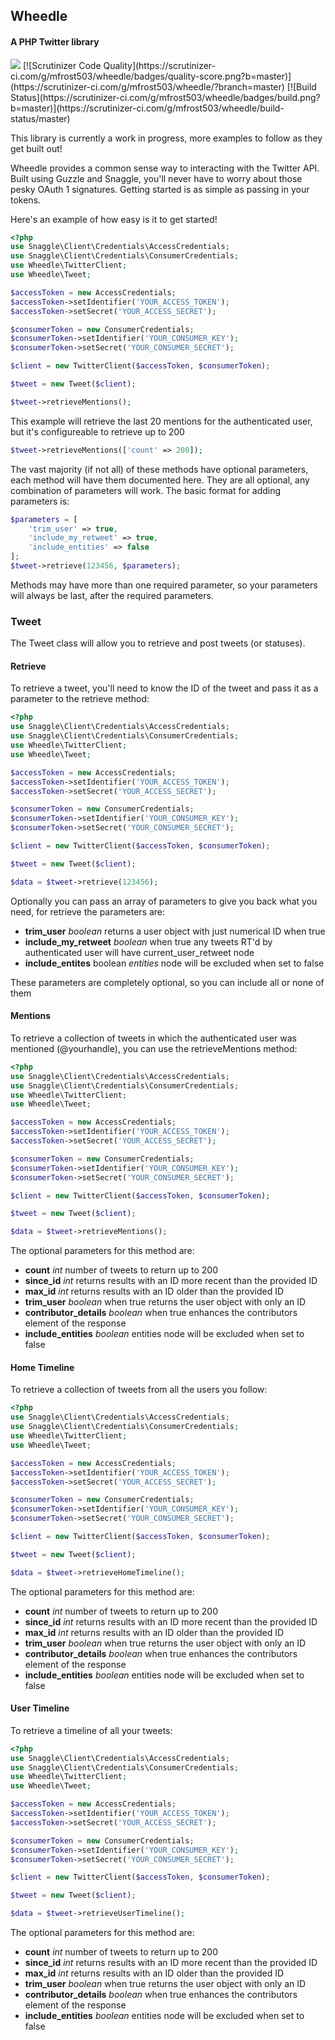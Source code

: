 ## Wheedle
#### A PHP Twitter library

<img src="https://travis-ci.org/mfrost503/wheedle.svg?branch=master"/>
[![Scrutinizer Code Quality](https://scrutinizer-ci.com/g/mfrost503/wheedle/badges/quality-score.png?b=master)](https://scrutinizer-ci.com/g/mfrost503/wheedle/?branch=master)
[![Build Status](https://scrutinizer-ci.com/g/mfrost503/wheedle/badges/build.png?b=master)](https://scrutinizer-ci.com/g/mfrost503/wheedle/build-status/master)

This library is currently a work in progress, more examples to follow as they get built out!

Wheedle provides a common sense way to interacting with the Twitter API. Built using Guzzle and Snaggle, you'll never have to worry about those pesky OAuth 1 signatures. Getting started is as simple as passing in your tokens.

Here's an example of how easy is it to get started!

```php
<?php
use Snaggle\Client\Credentials\AccessCredentials;
use Snaggle\Client\Credentials\ConsumerCredentials;
use Wheedle\TwitterClient;
use Wheedle\Tweet;

$accessToken = new AccessCredentials;
$accessToken->setIdentifier('YOUR_ACCESS_TOKEN');
$accessToken->setSecret('YOUR_ACCESS_SECRET');

$consumerToken = new ConsumerCredentials;
$consumerToken->setIdentifier('YOUR_CONSUMER_KEY');
$consumerToken->setSecret('YOUR_CONSUMER_SECRET');

$client = new TwitterClient($accessToken, $consumerToken);

$tweet = new Tweet($client);

$tweet->retrieveMentions();
```

This example will retrieve the last 20 mentions for the authenticated user, but it's configureable to retrieve up to 200

```php
$tweet->retrieveMentions(['count' => 200]);
```

The vast majority (if not all) of these methods have optional parameters, each method will have them documented here. They are all optional, any combination of parameters will work. The basic format for adding parameters is:
```php
$parameters = [
    'trim_user' => true, 
    'include_my_retweet' => true, 
    'include_entities' => false
];
$tweet->retrieve(123456, $parameters);
```

Methods may have more than one required parameter, so your parameters will always be last, after the required parameters.

### Tweet

The Tweet class will allow you to retrieve and post tweets (or statuses).

#### Retrieve

To retrieve a tweet, you'll need to know the ID of the tweet and pass it as a parameter to the retrieve method:

```php
<?php
use Snaggle\Client\Credentials\AccessCredentials;
use Snaggle\Client\Credentials\ConsumerCredentials;
use Wheedle\TwitterClient;
use Wheedle\Tweet;

$accessToken = new AccessCredentials;
$accessToken->setIdentifier('YOUR_ACCESS_TOKEN');
$accessToken->setSecret('YOUR_ACCESS_SECRET');

$consumerToken = new ConsumerCredentials;
$consumerToken->setIdentifier('YOUR_CONSUMER_KEY');
$consumerToken->setSecret('YOUR_CONSUMER_SECRET');

$client = new TwitterClient($accessToken, $consumerToken);

$tweet = new Tweet($client);

$data = $tweet->retrieve(123456);
```

Optionally you can pass an array of parameters to give you back what you need, for retrieve the parameters are:

* **trim_user** *boolean* returns a user object with just numerical ID when true
* **include_my_retweet** *boolean* when true any tweets RT'd by authenticated user will have current_user_retweet node
* **include_entites** boolean *entities* node will be excluded when set to false

These parameters are completely optional, so you can include all or none of them

#### Mentions

To retrieve a collection of tweets in which the authenticated user was mentioned (@yourhandle), you can use the retrieveMentions method:

```php
<?php
use Snaggle\Client\Credentials\AccessCredentials;
use Snaggle\Client\Credentials\ConsumerCredentials;
use Wheedle\TwitterClient;
use Wheedle\Tweet;

$accessToken = new AccessCredentials;
$accessToken->setIdentifier('YOUR_ACCESS_TOKEN');
$accessToken->setSecret('YOUR_ACCESS_SECRET');

$consumerToken = new ConsumerCredentials;
$consumerToken->setIdentifier('YOUR_CONSUMER_KEY');
$consumerToken->setSecret('YOUR_CONSUMER_SECRET');

$client = new TwitterClient($accessToken, $consumerToken);

$tweet = new Tweet($client);

$data = $tweet->retrieveMentions();
```

The optional parameters for this method are:

* **count** *int* number of tweets to return up to 200
* **since_id** *int* returns results with an ID more recent than the provided ID
* **max_id** *int* returns results with an ID older than the provided ID
* **trim_user** *boolean* when true returns the user object with only an ID
* **contributor_details** *boolean* when true enhances the contributors element of the response
* **include_entities** *boolean* entities node will be excluded when set to false

#### Home Timeline

To retrieve a collection of tweets from all the users you follow:

```php
<?php
use Snaggle\Client\Credentials\AccessCredentials;
use Snaggle\Client\Credentials\ConsumerCredentials;
use Wheedle\TwitterClient;
use Wheedle\Tweet;

$accessToken = new AccessCredentials;
$accessToken->setIdentifier('YOUR_ACCESS_TOKEN');
$accessToken->setSecret('YOUR_ACCESS_SECRET');

$consumerToken = new ConsumerCredentials;
$consumerToken->setIdentifier('YOUR_CONSUMER_KEY');
$consumerToken->setSecret('YOUR_CONSUMER_SECRET');

$client = new TwitterClient($accessToken, $consumerToken);

$tweet = new Tweet($client);

$data = $tweet->retrieveHomeTimeline();
```

The optional parameters for this method are:

* **count** *int* number of tweets to return up to 200
* **since_id** *int* returns results with an ID more recent than the provided ID
* **max_id** *int* returns results with an ID older than the provided ID
* **trim_user** *boolean* when true returns the user object with only an ID
* **contributor_details** *boolean* when true enhances the contributors element of the response
* **include_entities** *boolean* entities node will be excluded when set to false

#### User Timeline

To retrieve a timeline of all your tweets:

```php
<?php
use Snaggle\Client\Credentials\AccessCredentials;
use Snaggle\Client\Credentials\ConsumerCredentials;
use Wheedle\TwitterClient;
use Wheedle\Tweet;

$accessToken = new AccessCredentials;
$accessToken->setIdentifier('YOUR_ACCESS_TOKEN');
$accessToken->setSecret('YOUR_ACCESS_SECRET');

$consumerToken = new ConsumerCredentials;
$consumerToken->setIdentifier('YOUR_CONSUMER_KEY');
$consumerToken->setSecret('YOUR_CONSUMER_SECRET');

$client = new TwitterClient($accessToken, $consumerToken);

$tweet = new Tweet($client);

$data = $tweet->retrieveUserTimeline();
```

The optional parameters for this method are:

* **count** *int* number of tweets to return up to 200
* **since_id** *int* returns results with an ID more recent than the provided ID
* **max_id** *int* returns results with an ID older than the provided ID
* **trim_user** *boolean* when true returns the user object with only an ID
* **contributor_details** *boolean* when true enhances the contributors element of the response
* **include_entities** *boolean* entities node will be excluded when set to false